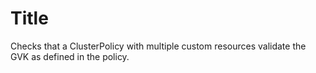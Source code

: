 # Title

Checks that a ClusterPolicy with multiple custom resources validate the GVK as defined in the policy.